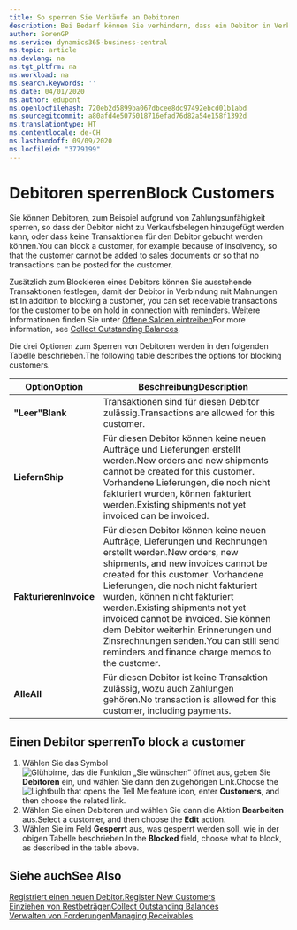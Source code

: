 ```yaml
---
title: So sperren Sie Verkäufe an Debitoren
description: Bei Bedarf können Sie verhindern, dass ein Debitor in Verkaufsbelege und andere Verkaufstransaktionen aufgenommen wird.
author: SorenGP
ms.service: dynamics365-business-central
ms.topic: article
ms.devlang: na
ms.tgt_pltfrm: na
ms.workload: na
ms.search.keywords: ''
ms.date: 04/01/2020
ms.author: edupont
ms.openlocfilehash: 720eb2d5899ba067dbcee8dc97492ebcd01b1abd
ms.sourcegitcommit: a80afd4e5075018716efad76d82a54e158f1392d
ms.translationtype: HT
ms.contentlocale: de-CH
ms.lasthandoff: 09/09/2020
ms.locfileid: "3779199"
---
```

# <a name="block-customers"></a><span data-ttu-id="37bcb-103">Debitoren sperren</span><span class="sxs-lookup"><span data-stu-id="37bcb-103">Block Customers</span></span>
<span data-ttu-id="37bcb-104">Sie können Debitoren, zum Beispiel aufgrund von Zahlungsunfähigkeit sperren, so dass der Debitor nicht zu Verkaufsbelegen hinzugefügt werden kann, oder dass keine Transaktionen für den Debitor gebucht werden können.</span><span class="sxs-lookup"><span data-stu-id="37bcb-104">You can block a customer, for example because of insolvency, so that the customer cannot be added to sales documents or so that no transactions can be posted for the customer.</span></span>

<span data-ttu-id="37bcb-105">Zusätzlich zum Blockieren eines Debitors können Sie ausstehende Transaktionen festlegen, damit der Debitor in Verbindung mit Mahnungen ist.</span><span class="sxs-lookup"><span data-stu-id="37bcb-105">In addition to blocking a customer, you can set receivable transactions for the customer to be on hold in connection with reminders.</span></span> <span data-ttu-id="37bcb-106">Weitere Informationen finden Sie unter [Offene Salden eintreiben](receivables-collect-outstanding-balances.md)</span><span class="sxs-lookup"><span data-stu-id="37bcb-106">For more information, see [Collect Outstanding Balances](receivables-collect-outstanding-balances.md).</span></span>   

<span data-ttu-id="37bcb-107">Die drei Optionen zum Sperren von Debitoren werden in den folgenden Tabelle beschrieben.</span><span class="sxs-lookup"><span data-stu-id="37bcb-107">The following table describes the options for blocking customers.</span></span>  

|<span data-ttu-id="37bcb-108">Option</span><span class="sxs-lookup"><span data-stu-id="37bcb-108">Option</span></span>|<span data-ttu-id="37bcb-109">Beschreibung</span><span class="sxs-lookup"><span data-stu-id="37bcb-109">Description</span></span>|  
|--------------------|------------|  
|<span data-ttu-id="37bcb-110">**"Leer"**</span><span class="sxs-lookup"><span data-stu-id="37bcb-110">**Blank**</span></span>|<span data-ttu-id="37bcb-111">Transaktionen sind für diesen Debitor zulässig.</span><span class="sxs-lookup"><span data-stu-id="37bcb-111">Transactions are allowed for this customer.</span></span>|
|<span data-ttu-id="37bcb-112">**Liefern**</span><span class="sxs-lookup"><span data-stu-id="37bcb-112">**Ship**</span></span>|<span data-ttu-id="37bcb-113">Für diesen Debitor können keine neuen Aufträge und Lieferungen erstellt werden.</span><span class="sxs-lookup"><span data-stu-id="37bcb-113">New orders and new shipments cannot be created for this customer.</span></span> <span data-ttu-id="37bcb-114">Vorhandene Lieferungen, die noch nicht fakturiert wurden, können fakturiert werden.</span><span class="sxs-lookup"><span data-stu-id="37bcb-114">Existing shipments not yet invoiced can be invoiced.</span></span>|  
|<span data-ttu-id="37bcb-115">**Fakturieren**</span><span class="sxs-lookup"><span data-stu-id="37bcb-115">**Invoice**</span></span>|<span data-ttu-id="37bcb-116">Für diesen Debitor können keine neuen Aufträge, Lieferungen und Rechnungen erstellt werden.</span><span class="sxs-lookup"><span data-stu-id="37bcb-116">New orders, new shipments, and new invoices cannot be created for this customer.</span></span> <span data-ttu-id="37bcb-117">Vorhandene Lieferungen, die noch nicht fakturiert wurden, können nicht fakturiert werden.</span><span class="sxs-lookup"><span data-stu-id="37bcb-117">Existing shipments not yet invoiced cannot be invoiced.</span></span> <span data-ttu-id="37bcb-118">Sie können dem Debitor weiterhin Erinnerungen und Zinsrechnungen senden.</span><span class="sxs-lookup"><span data-stu-id="37bcb-118">You can still send reminders and finance charge memos to the customer.</span></span>|  
|<span data-ttu-id="37bcb-119">**Alle**</span><span class="sxs-lookup"><span data-stu-id="37bcb-119">**All**</span></span>|<span data-ttu-id="37bcb-120">Für diesen Debitor ist keine Transaktion zulässig, wozu auch Zahlungen gehören.</span><span class="sxs-lookup"><span data-stu-id="37bcb-120">No transaction is allowed for this customer, including payments.</span></span>|  

## <a name="to-block-a-customer"></a><span data-ttu-id="37bcb-121">Einen Debitor sperren</span><span class="sxs-lookup"><span data-stu-id="37bcb-121">To block a customer</span></span>  
1. <span data-ttu-id="37bcb-122">Wählen Sie das Symbol ![Glühbirne, das die Funktion „Sie wünschen“ öffnet](media/ui-search/search_small.png "Tell Me-Funktion") aus, geben Sie **Debitoren** ein, und wählen Sie dann den zugehörigen Link.</span><span class="sxs-lookup"><span data-stu-id="37bcb-122">Choose the ![Lightbulb that opens the Tell Me feature](media/ui-search/search_small.png "Tell me what you want to do") icon, enter **Customers**, and then choose the related link.</span></span>
2. <span data-ttu-id="37bcb-123">Wählen Sie einen Debitoren und wählen Sie dann die Aktion **Bearbeiten** aus.</span><span class="sxs-lookup"><span data-stu-id="37bcb-123">Select a customer, and then choose the **Edit** action.</span></span>
3. <span data-ttu-id="37bcb-124">Wählen Sie im Feld **Gesperrt** aus, was gesperrt werden soll, wie in der obigen Tabelle beschrieben.</span><span class="sxs-lookup"><span data-stu-id="37bcb-124">In the **Blocked** field, choose what to block, as described in the table above.</span></span>

## <a name="see-also"></a><span data-ttu-id="37bcb-125">Siehe auch</span><span class="sxs-lookup"><span data-stu-id="37bcb-125">See Also</span></span>  
[<span data-ttu-id="37bcb-126">Registriert einen neuen Debitor.</span><span class="sxs-lookup"><span data-stu-id="37bcb-126">Register New Customers</span></span>](sales-how-register-new-customers.md)  
[<span data-ttu-id="37bcb-127">Einziehen von Restbeträgen</span><span class="sxs-lookup"><span data-stu-id="37bcb-127">Collect Outstanding Balances</span></span>](receivables-collect-outstanding-balances.md)  
[<span data-ttu-id="37bcb-128">Verwalten von Forderungen</span><span class="sxs-lookup"><span data-stu-id="37bcb-128">Managing Receivables</span></span>](receivables-manage-receivables.md)  
